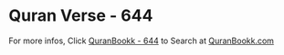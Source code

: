 # Quran Verse - 644 

For more infos, Click [QuranBookk - 644](https://www.quranbookk.com/quran/search?q=644) to Search at [QuranBookk.com](http://quranbookk.com/)